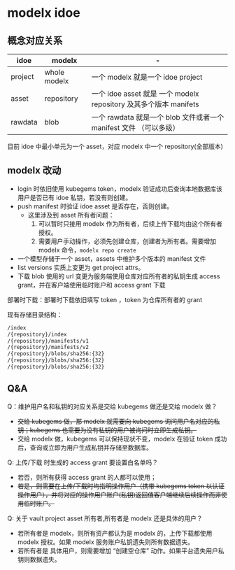 # modelx idoe

## 概念对应关系

| idoe    | modelx       | -                                                                  |
| ------- | ------------ | ------------------------------------------------------------------ |
| project | whole modelx | 一个 modelx 就是一个 idoe project                                  |
| asset   | repository   | 一个 idoe asset 就是 一个 modelx repository 及其多个版本 manifets  |
| rawdata | blob         | 一个 rawdata 就是一个 blob 文件或者一个 manifest 文件 （可以多级） |

目前 idoe 中最小单元为一个 asset，对应 modelx 中一个 repository(全部版本)

## modelx 改动

- login 时依旧使用 kubegems token，modelx 验证成功后查询本地数据库该用户是否已有 idoe 私钥，若没有则创建。
- push manifest 时验证 idoe asset 是否存在，否则创建。
  - 这里涉及到 asset 所有者问题：
    1. 可以暂时只接用 modelx 作为所有者，后续上传下载均由这个所有者授权。
    1. 需要用户手动操作，必须先创建仓库，创建者为所有者。需要增加 modelx 命令，`modelx repo create`
- 一个模型存储于一个 asset，assets 中维护多个版本的 manifest 文件
- list versions 实质上变更为 get project attrs。
- 下载 blob 使用的 url 变更为服务端使用仓库对应所有者的私钥生成 access grant，并在客户端使用临时账户和 access grant 下载

部署时下载：部署时下载依旧填写 token ，token 为仓库所有者的 grant

现有存储目录结构：

```txt
/index
/{repository}/index
/{repository}/manifests/v1
/{repository}/manifests/v2
/{repository}/blobs/sha256:{32}
/{repository}/blobs/sha256:{32}
/{repository}/blobs/sha256:{32}
```

## Q&A

Q：维护用户名和私钥的对应关系是交给 kubegems 做还是交给 modelx 做？

- ~~交给 kubegems 做，那 modelx 就需要向 kubegems 询问用户名对应的私钥；kubegems 也需要为没有私钥的用户被询问时立即生成私钥。~~
- 交给 modelx 做，kubegems 可以保持现状不变，modelx 在验证 token 成功后，查询或立即为用户生成私钥并存储至数据库。

Q: 上传/下载 时生成的 access grant 要设置白名单吗？

- 若否，则所有获得 access grant 的人都可以使用；
- ~~若是，则需要在上传/下载时均指明操作用户（携带 kubegems token 以认证操作用户），并将对应的操作用户账户(私钥)返回值客户端继续后续操作而非使用临时账户。~~

Q: 关于 vault project asset 所有者,所有者是 modelx 还是具体的用户？

- 若所有者是 modelx，则所有资产都认为是 modelx 的，上传下载都使用 modelx 授权。如果 modelx 服务账户私钥遗失则所有数据遗失。
- 若所有者是 具体用户，则需要增加 “创建空仓库” 动作。如果平台遗失用户私钥则数据遗失。
